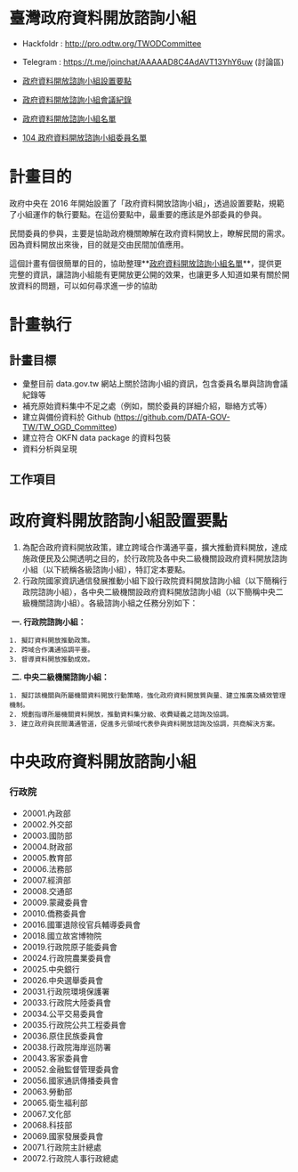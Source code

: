 # 臺灣政府資料開放諮詢小組

- Hackfoldr : http://pro.odtw.org/TWODCommittee
- Telegram : https://t.me/joinchat/AAAAAD8C4AdAVT13YhY6uw (討論區)

- [政府資料開放諮詢小組設置要點](http://www.ndc.gov.tw/cp.aspx?n=E8E2E9E3E4EAE332)
- [政府資料開放諮詢小組會議紀錄](http://data.gov.tw/meeting_minutes)
- [政府資料開放諮詢小組名單](http://data.gov.tw/consult_team)
- [104 政府資料開放諮詢小組委員名單](http://data.gov.tw/node/33021)

# 計畫目的

政府中央在 2016 年開始設置了「政府資料開放諮詢小組」，透過設置要點，規範了小組運作的執行要點。在這份要點中，最重要的應該是外部委員的參與。

民間委員的參與，主要是協助政府機關瞭解在政府資料開放上，瞭解民間的需求。因為資料開放出來後，目的就是交由民間加值應用。

這個計畫有個很簡單的目的，協助整理**[政府資料開放諮詢小組名單](http://data.gov.tw/consult_team)**，提供更完整的資訊，讓諮詢小組能有更開放更公開的效果，也讓更多人知道如果有關於開放資料的問題，可以如何尋求進一步的協助

# 計畫執行

## 計畫目標

- 彙整目前 data.gov.tw 網站上關於諮詢小組的資訊，包含委員名單與諮詢會議紀錄等
- 補充原始資料集中不足之處（例如，關於委員的詳細介紹，聯絡方式等）
- 建立與備份資料於 Github (https://github.com/DATA-GOV-TW/TW_OGD_Committee)
- 建立符合 OKFN data package 的資料包裝
- 資料分析與呈現

## 工作項目




# 政府資料開放諮詢小組設置要點
1. 為配合政府資料開放政策，建立跨域合作溝通平臺，擴大推動資料開放，達成施政便民及公開透明之目的，於行政院及各中央二級機關設政府資料開放諮詢小組（以下統稱各級諮詢小組），特訂定本要點。
2. 行政院國家資訊通信發展推動小組下設行政院資料開放諮詢小組（以下簡稱行政院諮詢小組），各中央二級機關設政府資料開放諮詢小組（以下簡稱中央二級機關諮詢小組）。各級諮詢小組之任務分別如下：

  **一. 行政院諮詢小組：**

    1. 擬訂資料開放推動政策。
    2. 跨域合作溝通協調平臺。
    3. 督導資料開放推動成效。
 
  **二. 中央二級機關諮詢小組：**
  
    1. 擬訂該機關與所屬機關資料開放行動策略，強化政府資料開放質與量、建立推廣及績效管理機制。
    2. 規劃指導所屬機關資料開放，推動資料集分級、收費疑義之諮詢及協調。
    3. 建立政府與民間溝通管道，促進多元領域代表參與資料開放諮詢及協調，共商解決方案。

# 中央政府資料開放諮詢小組

### 行政院

- 20001.內政部
- 20002.外交部
- 20003.國防部
- 20004.財政部
- 20005.教育部
- 20006.法務部
- 20007.經濟部
- 20008.交通部
- 20009.蒙藏委員會
- 20010.僑務委員會
- 20016.國軍退除役官兵輔導委員會
- 20018.國立故宮博物院
- 20019.行政院原子能委員會
- 20024.行政院農業委員會
- 20025.中央銀行
- 20026.中央選舉委員會
- 20031.行政院環境保護署
- 20033.行政院大陸委員會
- 20034.公平交易委員會
- 20035.行政院公共工程委員會
- 20036.原住民族委員會
- 20038.行政院海岸巡防署
- 20043.客家委員會
- 20052.金融監督管理委員會
- 20056.國家通訊傳播委員會
- 20063.勞動部
- 20065.衛生福利部
- 20067.文化部
- 20068.科技部
- 20069.國家發展委員會
- 20071.行政院主計總處
- 20072.行政院人事行政總處
